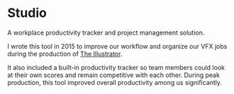 # Studio

A workplace productivity tracker and project management solution.

I wrote this tool in 2015 to improve our workflow and organize our VFX jobs during the production of [The Illustrator](https://www.amazon.com/Illustrator-Yadira-Escobar/dp/B08DCN5L8R/).

It also included a built-in productivity tracker so team members could look at their own scores and remain competitive with each other. During peak production, this tool improved overall productivity among us significantly.
